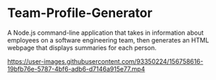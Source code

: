 # Team-Profile-Generator
A Node.js command-line application that takes in information about employees on a software engineering team, then generates an HTML webpage that displays summaries for each person. 


https://user-images.githubusercontent.com/93350224/156758616-19bfb76e-5787-4bf6-adb6-d7146a915e77.mp4

